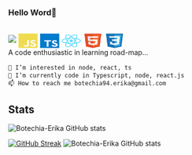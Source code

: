<head>
<link rel="stylesheet" href="https://cdn.jsdelivr.net/gh/devicons/devicon@v2.15.1/devicon.min.css">
</head>


### Hello Word👋
 <div style="display: inline_block"><br>
     <a href="https://www.linkedin.com/in/botechia-erika/" target="_blank"><img src="https://img.shields.io/badge/-LinkedIn-%230077B5?style=for-the-badge&logo=linkedin&logoColor=white" target="_blank"></a> 
  <img align="center" alt="botechia-erika-Js" height="30" width="40" src="https://raw.githubusercontent.com/devicons/devicon/master/icons/javascript/javascript-plain.svg">
  <img align="center" alt="botechia-erika-Ts" height="30" width="40" src="https://raw.githubusercontent.com/devicons/devicon/master/icons/typescript/typescript-plain.svg">
  <img align="center" alt="botechia-erika-Ts"   height="30" width="40" src="https://raw.githubusercontent.com/devicons/devicon/master/icons/react/react-original.svg">
  <img align="center" alt="botechia-erika-HTML" height="30" width="40" src="https://raw.githubusercontent.com/devicons/devicon/master/icons/html5/html5-original.svg">
  <img align="center" alt="botechia-erika-CSS" height="30" width="40" src="https://raw.githubusercontent.com/devicons/devicon/master/icons/css3/css3-original.svg">
 </div>
A code enthusiastic in learning road-map...

    👀 I’m interested in node, react, ts
    🌱 I’m currently code in Typescript, node, react.js
    📫 How to reach me botechia94.erika@gmail.com
## Stats

![Botechia-Erika GitHub stats](https://github-readme-stats.vercel.app/api?username=botechia-erika&show_icons=true&theme=radical)
 
<picture>
  <source
    srcset="https://github-readme-stats.vercel.app/api?username=botechia-erika&show_icons=true&theme=dark"
    media="(prefers-color-scheme: dark)"
  />
  <source
    srcset="https://github-readme-stats.vercel.app/api?username=botechia-erika&show_icons=true"
    media="(prefers-color-scheme: light), (prefers-color-scheme: no-preference)"
  />

[![GitHub Streak](https://github-readme-streak-stats.herokuapp.com?user=botechia-erika&theme=monokai)](https://git.io/streak-stats)
![Botechia-Erika GitHub stats](https://github-readme-stats.vercel.app/api?username=botechia-erika&show=reviews,discussions_started,discussions_answered,prs_merged,prs_merged_percentage)
